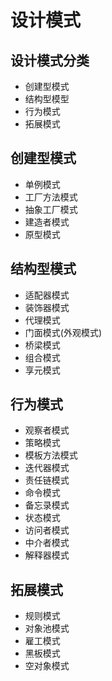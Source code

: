 # 设计模式

## 设计模式分类

- 创建型模式
- 结构型模型
- 行为模式
- 拓展模式

## 创建型模式

- 单例模式
- 工厂方法模式
- 抽象工厂模式
- 建造者模式
- 原型模式

## 结构型模式

- 适配器模式
- 装饰器模式
- 代理模式
- 门面模式(外观模式)
- 桥梁模式
- 组合模式
- 享元模式

## 行为模式

- 观察者模式
- 策略模式
- 模板方法模式
- 迭代器模式
- 责任链模式
- 命令模式
- 备忘录模式
- 状态模式
- 访问者模式
- 中介者模式
- 解释器模式

## 拓展模式

- 规则模式
- 对象池模式
- 雇工模式
- 黑板模式
- 空对象模式
